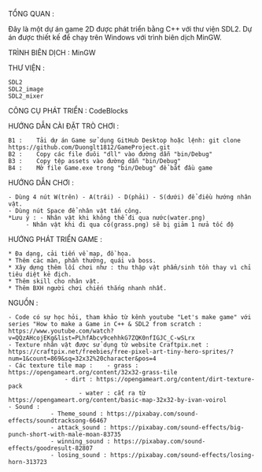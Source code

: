 
TỔNG QUAN : 

Đây là một dự án game 2D được phát triển bằng C++ với thư viện SDL2. Dự án được thiết kế để chạy trên Windows với trình biên dịch MinGW.


TRÌNH BIÊN DỊCH : MinGW


THƯ VIỆN :

	SDL2
	SDL2_image
	SDL2_mixer
 

CÔNG CỤ PHÁT TRIỂN : CodeBlocks


HƯỚNG DẪN CÀI ĐẶT TRÒ CHƠI :

	B1 : 	Tải dự án Game sử dụng GitHub Desktop hoặc lệnh: git clone https://github.com/Duonglt1812/GameProject.git
	B2 :	Copy các file đuôi "dll" vào đường dẫn "bin/Debug"
 	B3 :	Copy tệp assets vào đường dẫn "bin/Debug"
  	B4 : 	Mở file Game.exe trong "bin/Debug" để bắt đầu game


HƯỚNG DẪN CHƠI : 

	- Dùng 4 nút W(trên) - A(trái) - D(phải) - S(dưới) để điều hướng nhân vật.
 	- Dùng nút Space để nhân vật tấn công.
  	*Lưu ý : - Nhân vật khi không thể đi qua nước(water.png)
   		 - Nhân vật khi đi qua cỏ(grass.png) sẽ bị giảm 1 nửa tốc độ 

HƯỚNG PHÁT TRIỂN GAME : 

	* Đa dạng, cải tiến về map, đồ họa.
 	* Thêm các màn, phần thưởng, quái và boss.
  	* Xây dựng thêm lối chơi như : thu thập vật phẩm/sinh tồn thay vì chỉ tiêu diệt kẻ địch.
   	* Thêm skill cho nhân vật. 
    * Thêm BXH người chơi chiến thắng nhanh nhất.
      

NGUỒN : 

 	- Code có sự học hỏi, tham khảo từ kênh youtube "Let's make game" với series "How to make a Game in C++ & SDL2 from scratch : https://www.youtube.com/watch?v=QQzAHcojEKg&list=PLhfAbcv9cehhkG7ZQK0nfIGJC_C-wSLrx
  	- Texture nhân vật được sử dụng từ website Craftpix.net : https://craftpix.net/freebies/free-pixel-art-tiny-hero-sprites/?num=1&count=869&sq=32x32%20character&pos=4
	- Các texture tile map : 	- grass : https://opengameart.org/content/32x32-grass-tile
 				 	- dirt : https://opengameart.org/content/dirt-texture-pack
	      				- water : cắt ra từ https://opengameart.org/content/basic-map-32x32-by-ivan-voirol
   	- Sound : 
    			- Theme_sound : https://pixabay.com/sound-effects/soundtracksong-66467
    		  	- attack_sound : https://pixabay.com/sound-effects/big-punch-short-with-male-moan-83735
				- winning_sound : https://pixabay.com/sound-effects/goodresult-82807
				- losing_sound : https://pixabay.com/sound-effects/losing-horn-313723

